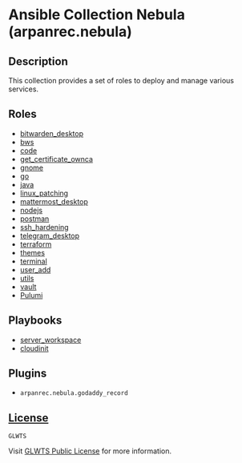 # Ansible Collection Nebula (arpanrec.nebula)

## Description

This collection provides a set of roles to deploy and manage various services.

## Roles

- [bitwarden_desktop](/roles/bitwarden_desktop/README.md)
- [bws](/roles/bws/README.md)
- [code](/roles/code/README.md)
- [get_certificate_ownca](/roles/get_certificate_ownca/README.md)
- [gnome](/roles/gnome/README.md)
- [go](/roles/go/README.md)
- [java](/roles/java/README.md)
- [linux_patching](/roles/linux_patching/README.md)
- [mattermost_desktop](/roles/mattermost_desktop/README.md)
- [nodejs](/roles/nodejs/README.md)
- [postman](/roles/postman/README.md)
- [ssh_hardening](/roles/ssh_hardening/README.md)
- [telegram_desktop](/roles/telegram_desktop/README.md)
- [terraform](/roles/terraform/README.md)
- [themes](/roles/themes/README.md)
- [terminal](/roles/terminal/README.md)
- [user_add](/roles/user_add/README.md)
- [utils](/roles/utils/README.md)
- [vault](/roles/vault/README.md)
- [Pulumi](/roles/pulumi/README.md)

## Playbooks

- [server_workspace](/playbooks/server_workspace.md)
- [cloudinit](/playbooks/cloudinit.md)

## Plugins

- `arpanrec.nebula.godaddy_record`

## [License](LICENSE)

`GLWTS`

Visit [GLWTS Public License](https://raw.githubusercontent.com/me-shaon/GLWTPL/master/NSFW_LICENSE) for more information.
